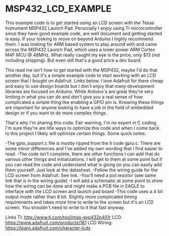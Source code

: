 # MSP432_LCD_EXAMPLE
This example code is to get started using an LCD screen with the Texas Instrument MSP432 Launch Pad. 
Personally I enjoy using TI microcontroller since they have good example code, are well document and getting started is easy.
If your looking to move on beyond Arduino I highly recommend them.  I was looking for ARM based system to play around with
and came across the MSP432 Launch Pad, which uses a lower power ARM Cortex M4F MCU @ 48MHz.  What really caught my eye is
the price, only $13 (not including shipping).  But even still that's a good price a dev board.

This read me isn't how to get started with the MSP432, maybe I'd do that another day, but it's a simple example code to start
working with an LCD screen that I bought on Adafruit.  Links below.  I love Adafruit for there cheap and easy to use design 
boards but I don't enjoy that many development libraries are focused on Arduino.  While Arduino's are great they're very
limiting in what you can do and don't give you a real sense of how complicated a simple thing like enabling a 
GPIO pin is.  Knowing these things are important for anyone looking to have a job in the field of embedded design or if
you want to do more complex things.

That's why I'm sharing this code.  Fair warning, I'm no expert in C coding.  I'm sure they're are litle ways to optimize this 
code and when I come back to this project I likely will optimize certain things.  Some quick notes:

-The gpio_support.c file is mostly ripped from the ti code gpio.c.  There are some minor differences and I've added my own 
wording that I find easier to read.
-The code isn't complete, there are other functions I can add that do various other things and initializations.  I will get 
to them at some point but if you can read the code and understand what is going on you can easily add them yourself.  Just
look at the datasheet.
-Follow the wiring guide for the LCD screen from Adafruit.  See link.
-You'll need a pot resistor (see same link that is in the wiring guide)
-I will add a schematic at some point to show how the wiring can be done and might make a PCB file in EAGLE to interface
with the LCD screen and launch pad board
-This code uses a 4 bit output mode rather than 8 bit.  Slightly more complicated timing requirements and takes more time to 
write to the screen but it's an LCD screen.  You shouldn't need to write to it that fast anyway.  

Links
TI: http://www.ti.com/tool/msp-exp432p401r
LCD: https://www.adafruit.com/products/181
LCD Wiring: https://learn.adafruit.com/character-lcds

